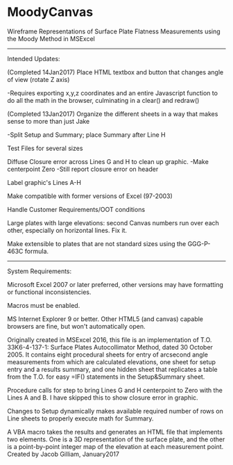 # MoodyCanvas
Wireframe Representations of Surface Plate Flatness Measurements using the Moody Method in MSExcel
_______________________________________________________________________________________________

Intended Updates:

(Completed 14Jan2017) Place HTML textbox and button that changes angle of view (rotate Z axis)

-Requires exporting x,y,z coordinates and an entire Javascript function to do all the math in the browser, culminating in a clear() and redraw()
  
(Completed 13Jan2017) Organize the different sheets in a way that makes sense to more than just Jake

-Split Setup and Summary; place Summary after Line H

Test Files for several sizes

Diffuse Closure error across Lines G and H to clean up graphic.
  -Make centerpoint Zero
  -Still report closure error on header
  
Label graphic's Lines A-H

Make compatible with former versions of Excel (97-2003)

Handle Customer Requirements/OOT conditions

Large plates with large elevations: second Canvas numbers run over each other, especially on horizontal lines. Fix it.

Make extensible to plates that are not standard sizes using the GGG-P-463C formula.
_______________________________________________________________________________________________

System Requirements:

Microsoft Excel 2007 or later preferred, other versions may have formatting or functional inconsistencies.

Macros must be enabled.

MS Internet Explorer 9 or better. Other HTML5 (and canvas) capable browsers are fine, but won't automatically open.

Originally created in MSExcel 2016, this file is an implementation of T.O. 33K6-4-137-1: Surface Plates Autocollimator Method, dated 30 October 2005. It contains eight procedural sheets for entry of arcsecond angle measurements from which are calculated elevations, one sheet for setup entry and a results summary, and one hidden sheet that replicates a table from the T.O. for easy =IF() statements in the Setup&Summary sheet.

Procedure calls for step to bring Lines G and H centerpoint to Zero with the Lines A and B. I have skipped this to show closure error in graphic.

Changes to Setup dynamically makes available required number of rows on Line sheets to properly execute math for Summary.

A VBA macro takes the results and generates an HTML file that implements two <canvas> elements. One is a 3D representation of the surface plate, and the other is a point-by-point integer map of the elevation at each measurement point.
Created by Jacob Gilliam, January2017
